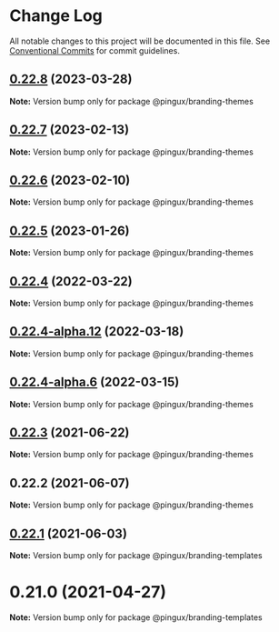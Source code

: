 # Change Log

All notable changes to this project will be documented in this file.
See [Conventional Commits](https://conventionalcommits.org) for commit guidelines.

## [0.22.8](https://gitlab.corp.pingidentity.com/ux/pingux/compare/@pingux/branding-themes@0.22.7...@pingux/branding-themes@0.22.8) (2023-03-28)

**Note:** Version bump only for package @pingux/branding-themes





## [0.22.7](https://gitlab.corp.pingidentity.com/ux/pingux/compare/@pingux/branding-themes@0.22.6...@pingux/branding-themes@0.22.7) (2023-02-13)

**Note:** Version bump only for package @pingux/branding-themes





## [0.22.6](https://gitlab.corp.pingidentity.com/ux/pingux/compare/@pingux/branding-themes@0.22.5...@pingux/branding-themes@0.22.6) (2023-02-10)

**Note:** Version bump only for package @pingux/branding-themes





## [0.22.5](https://gitlab.corp.pingidentity.com/ux/pingux/compare/@pingux/branding-themes@0.22.4...@pingux/branding-themes@0.22.5) (2023-01-26)

**Note:** Version bump only for package @pingux/branding-themes





## [0.22.4](https://gitlab.corp.pingidentity.com/ux/pingux/compare/@pingux/branding-themes@0.22.4-alpha.12...@pingux/branding-themes@0.22.4) (2022-03-22)

**Note:** Version bump only for package @pingux/branding-themes





## [0.22.4-alpha.12](https://gitlab.corp.pingidentity.com/ux/pingux/compare/@pingux/branding-themes@0.22.4-alpha.6...@pingux/branding-themes@0.22.4-alpha.12) (2022-03-18)

**Note:** Version bump only for package @pingux/branding-themes





## [0.22.4-alpha.6](https://gitlab.corp.pingidentity.com/ux/pingux/compare/@pingux/branding-themes@0.22.3...@pingux/branding-themes@0.22.4-alpha.6) (2022-03-15)

**Note:** Version bump only for package @pingux/branding-themes





## [0.22.3](https://gitlab.corp.pingidentity.com/ux/pingux/compare/@pingux/branding-themes@0.22.2...@pingux/branding-themes@0.22.3) (2021-06-22)

**Note:** Version bump only for package @pingux/branding-themes





## 0.22.2 (2021-06-07)

**Note:** Version bump only for package @pingux/branding-themes





## [0.22.1](https://gitlab.corp.pingidentity.com/ux/pingux/compare/@pingux/branding-templates@0.22.0...@pingux/branding-templates@0.22.1) (2021-06-03)

**Note:** Version bump only for package @pingux/branding-templates





# 0.21.0 (2021-04-27)

**Note:** Version bump only for package @pingux/branding-templates
